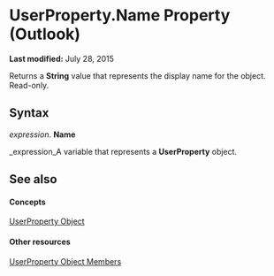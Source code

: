 
# UserProperty.Name Property (Outlook)

 **Last modified:** July 28, 2015

Returns a  **String** value that represents the display name for the object. Read-only.

## Syntax

 _expression_. **Name**

 _expression_A variable that represents a  **UserProperty** object.


## See also


#### Concepts


 [UserProperty Object](c94f642f-4368-d775-a79f-ce6c39bfe1fd.md)
#### Other resources


 [UserProperty Object Members](5c57c335-62b1-8d66-b93c-c56be823a85e.md)
